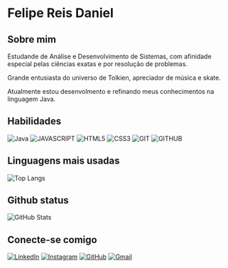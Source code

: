 # Felipe Reis Daniel

## Sobre mim

Estudande de Análise e Desenvolvimento de Sistemas, com afinidade especial pelas ciências exatas e por resolução de problemas.

Grande entusiasta do universo de Tolkien, apreciador de música e skate.

Atualmente estou desenvolmento e refinando meus conhecimentos na linguagem Java.

## Habilidades

![Java](https://img.shields.io/badge/java-%23ED8B00.svg?style=for-the-badge&logo=openjdk&logoColor=white)
![JAVASCRIPT](https://img.shields.io/badge/JAVASCRIPT-F7DF1E?style=for-the-badge&logo=javascript&logoColor=black)
![HTML5](https://img.shields.io/badge/HTML5-E34F26?style=for-the-badge&logo=html5&logoColor=white)
![CSS3](https://img.shields.io/badge/CSS3-1572B6?style=for-the-badge&logo=css3&logoColor=white)
![GIT](https://img.shields.io/badge/GIT-F05032?style=for-the-badge&logo=git&logoColor=white)
![GITHUB](https://img.shields.io/badge/GITHUB-000?style=for-the-badge&logo=github&logoColor=white)


## Linguagens mais usadas

![Top Langs](https://github-readme-stats-git-masterrstaa-rickstaa.vercel.app/api/top-langs/?username=FELIPREIS&bg_color=000&border_color=800080&title_color=800080&text_color=FFF)



## Github status

![GitHub Stats](https://github-readme-stats.vercel.app/api?username=FELIPREIS&theme=transparent&bg_color=000&border_color=800080&show_icons=true&icon_color=800080&title_color=800080&text_color=FFF)

## Conecte-se comigo

[![LinkedIn](https://img.shields.io/badge/LinkedIn-0077B5?style=for-the-badge&logo=linkedin&logoColor=white)](https://www.linkedin.com/in/felipe-reis-a72381260/)
[![Instagram](https://img.shields.io/badge/-Instagram-%23E4405F?style=for-the-badge&logo=instagram&logoColor=white)](https://www.instagram.com/_felipreis/)
[![GitHub](https://img.shields.io/badge/GitHub-100000?style=for-the-badge&logo=github&logoColor=white)](https://github.com/felipreis)
[![Gmail](https://img.shields.io/badge/Gmail-333333?style=for-the-badge&logo=gmail&logoColor=red)](mailto:felipreisdaniel@gmail.com)


